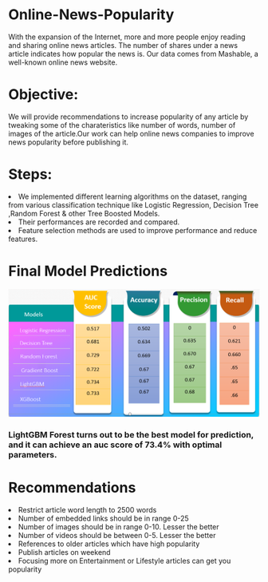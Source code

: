 # Online-News-Popularity
With the expansion of the Internet, more and more people enjoy reading and sharing online news articles. The number of shares under a news article indicates how popular the news is.  Our data comes from Mashable, a well-known online news website. 

# Objective:
We will provide recommendations to increase popularity of any article by tweaking some of the charateristics like number of words, number of images  of the article.Our work can help online news companies to improve news popularity before publishing it.
  
# Steps:
<li>We implemented different learning algorithms on the dataset, ranging from various classification technique like Logistic Regression, Decision Tree ,Random Forest & other Tree Boosted Models. 
<li>Their performances are recorded and compared. 
<li>Feature selection methods are used to improve performance and reduce features.

# Final Model Predictions
![alt text](https://github.com/ankurbisht/Online-News-Popularity/blob/main/Score.png?raw=true)

### LightGBM Forest turns out to be the best model for prediction, and it can achieve an auc score of 73.4% with optimal parameters.

# Recommendations
<li>Restrict article word length to 2500 words
<li>Number of embedded links should be in range 0-25
<li>Number of images should be in range 0-10. Lesser the better
<li>Number of videos should be between 0-5. Lesser the better
<li>References to older articles which have high popularity
<li>Publish articles on weekend
<li>Focusing more on Entertainment or Lifestyle articles can get you popularity
